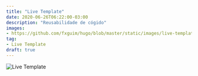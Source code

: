 ```yaml
---
title: "Live Template"
date: 2020-06-26T06:22:00-03:00
description: "Reusabilidade de cógido"
images:
- https://github.com/fxguim/hugo/blob/master/static/images/live-template/code-1839406_640.jpg?raw=true
tag:
- Live Template
draft: true
---
```

![Live Template]("https://github.com/fxguim/hugo/blob/master/static/images/live-template/code-1839406_640.jpg?raw=true")

